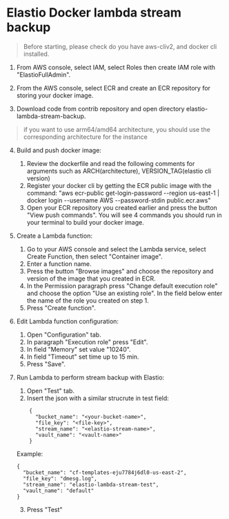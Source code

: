 # Elastio Docker lambda stream backup

> Before starting, please check do you have aws-cliv2, and docker cli installed.

1. From AWS console, select IAM, select Roles then create IAM role with "ElastioFullAdmin".

2. From the AWS console, select ECR and create an ECR repository for storing your docker image.

3. Download code from contrib repository and open directory elastio-lambda-stream-backup.

> if you want to use arm64/amd64 architecture, you should use the corresponding architecture for the instance

4. Build and push docker image:
	1. Review the dockerfile and read the following comments for arguments such as ARCH(architecture), VERSION_TAG(elastio cli version)
	2. Register your docker cli by getting the ECR public image with the command:
	"aws ecr-public get-login-password --region us-east-1 | docker login --username AWS --password-stdin public.ecr.aws"
	3. Open your ECR repository you created earlier and press the button "View push commands". 
	You will see 4 commands you should run in your terminal to build your docker image.

5. Create a Lambda function:
	1. Go to your AWS console and select the Lambda service, select Create Function, then select "Container image".
	2. Enter a function name.
	3. Press the button "Browse images" and choose the repository and version of the image that you created in ECR.
	4. In the Permission paragraph press "Change default execution role" and choose the option "Use an existing role". In the field below enter the name of the role you created on step 1.
	5. Press "Create function".

6. Edit Lambda function configuration:
	1. Open "Configuration" tab.
	2. In paragraph "Execution role" press "Edit".
	3. In field "Memory" set value "10240".
	4. In field "Timeout" set time up to 15 min.
	5. Press "Save".

7. Run Lambda to perform stream backup with Elastio:
	1. Open "Test" tab.
	2. Insert the json with a similar strucrute in test field:
	```
		{
		  "bucket_name": "<your-bucket-name>",
		  "file_key": "<file-key>",
		  "stream_name": "<elastio-stream-name>",
		  "vault_name": "<vault-name>"
		}
	```
	
	Example:

	```
	{
	  "bucket_name": "cf-templates-eju7784j6dl0-us-east-2",
	  "file_key": "dmesg.log",
	  "stream_name": "elastio-lambda-stream-test",
	  "vault_name": "default"
	}
	```

	3. Press "Test"
